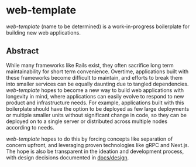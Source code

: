 # web-template

_web-template_ (name to be determined) is a work-in-progress boilerplate for building new web applications.

## Abstract

While many frameworks like Rails exist, they often sacrifice long term maintainability for short term convenience. Overtime, applications built with these frameworks become difficult to maintain, and efforts to break them into smaller services can be equally daunting due to tangled dependencies. _web-template_ hopes to become a new way to build web applications with longevity in mind, where applications can easily evolve to respond to new product and infrastructure needs. For example, applications built with this boilerplate should have the option to be deployed as few large deployments or multiple smaller units without significant change in code, so they can be deployed on to a single server or distributed across multiple nodes according to needs.

_web-template_ hopes to do this by forcing concepts like separation of concern upfront, and leveraging proven technologies like gRPC and Next.js. The hope is also be transparent in the ideation and development process, with design decisions documented in [docs/design](./docs/design).
